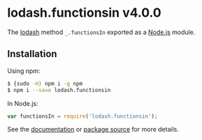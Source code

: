 # lodash.functionsin v4.0.0

The [lodash](https://lodash.com/) method `_.functionsIn` exported as a [Node.js](https://nodejs.org/) module.

## Installation

Using npm:
```bash
$ {sudo -H} npm i -g npm
$ npm i --save lodash.functionsin
```

In Node.js:
```js
var functionsIn = require('lodash.functionsin');
```

See the [documentation](https://lodash.com/docs#functionsIn) or [package source](https://github.com/lodash/lodash/blob/4.0.0-npm-packages/lodash.functionsin) for more details.
